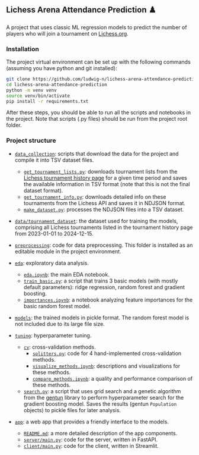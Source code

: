 ## Lichess Arena Attendance Prediction ♟️

A project that uses classic ML regression models to predict the number of players who will join a tournament on [Lichess.org](https://lichess.org).

### Installation

The project virtual environment can be set up with the following commands (assuming you have python and git installed):
```bash
git clone https://github.com/ludwig-n/lichess-arena-attendance-prediction.git
cd lichess-arena-attendance-prediction
python -m venv venv
source venv/bin/activate
pip install -r requirements.txt
```
After these steps, you should be able to run all the scripts and notebooks in the project. Note that scripts (.py files) should be run from the project root folder.

### Project structure

- [`data_collection`](data_collection): scripts that download the data for the project and compile it into TSV dataset files.
    - [`get_tournament_lists.py`](data_collection/get_tournament_lists.py): downloads tournament lists from the [Lichess tournament history page](https://lichess.org/tournament/history) for a given time period and saves the available information in TSV format (note that this is not the final dataset format).
    - [`get_tournament_info.py`](data_collection/get_tournament_info.py): downloads detailed info on these tournaments from the Lichess API and saves it in NDJSON format.
    - [`make_dataset.py`](data_collection/make_dataset.py): processes the NDJSON files into a TSV dataset.

- [`data/tournament_dataset`](data/tournament_dataset): the dataset used for training the models, comprising all Lichess tournaments listed in the tournament history page from 2023-01-01 to 2024-12-15.

- [`preprocessing`](preprocessing): code for data preprocessing. This folder is installed as an editable module in the project environment.

- [`eda`](eda): exploratory data analysis.
    - [`eda.ipynb`](eda/eda.ipynb): the main EDA notebook.
    - [`train_basic.py`](eda/train_basic.py): a script that trains 3 basic models (with mostly default parameters): ridge regression, random forest and gradient boosting.
    - [`importances.ipynb`](eda/importances.ipynb): a notebook analyzing feature importances for the basic random forest model.

- [`models`](models): the trained models in pickle format. The random forest model is not included due to its large file size.

- [`tuning`](tuning): hyperparameter tuning.
    - [`cv`](tuning/cv): cross-validation methods.
        - [`splitters.py`](tuning/cv/splitters.py): code for 4 hand-implemented cross-validation methods.
        - [`visualize_methods.ipynb`](tuning/cv/visualize_methods.ipynb): descriptions and visualizations for these methods.
        - [`compare_methods.ipynb`](tuning/cv/compare_methods.ipynb): a quality and performance comparison of these methods.
    - [`search.py`](tuning/search.py): a script that uses grid search and a genetic algorithm from the [gentun](https://github.com/gmontamat/gentun) library to perform hyperparameter search for the gradient boosting model. Saves the results (gentun `Population` objects) to pickle files for later analysis.

- [`app`](app): a web app that provides a friendly interface to the models.
    - [`README.md`](app/README.md): a more detailed description of the app components.
    - [`server/main.py`](app/server/main.py): code for the server, written in FastAPI.
    - [`client/main.py`](app/client/main.py): code for the client, written in Streamlit.
